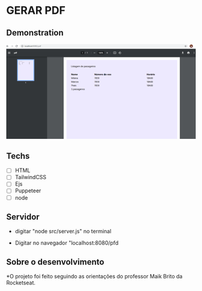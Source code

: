 # GERAR PDF 
 
## Demonstration
<img src="./demo.png" alt="exemplo"> 

## Techs 
* [ ] HTML
* [ ] TailwindCSS
* [ ] Ejs
* [ ] Puppeteer
* [ ] node

## Servidor 
* digitar "node src/server.js" no terminal

* Digitar no navegador "localhost:8080/pfd  

## Sobre o desenvolvimento
*O projeto foi feito seguindo as orientações do professor Maik Brito da Rocketseat.